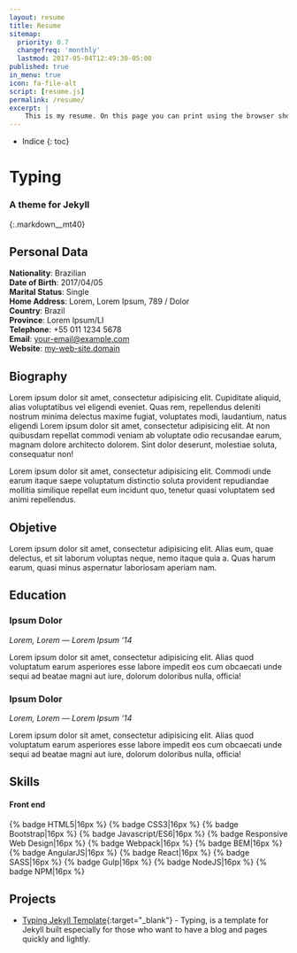 ```yaml
---
layout: resume
title: Resume
sitemap:
  priority: 0.7
  changefreq: 'monthly'
  lastmod: 2017-05-04T12:49:30-05:00
published: true
in_menu: true
icon: fa-file-alt
script: [resume.js]
permalink: /resume/
excerpt: |
    This is my resume. On this page you can print using the browser shortcut (Ctrl + P) or using the 'Print' Button as well.
---
```



* Indice
{: toc}

#  Typing

### A theme for Jekyll

{:.markdown__mt40}
## Personal Data

**Nationality**: Brazilian   
**Date of Birth**: 2017/04/05   
**Marital Status**: Single   
**Home Address**: Lorem, Lorem Ipsum, 789 / Dolor  
**Country**: Brazil   
**Province**: Lorem Ipsum/LI   
**Telephone**: +55 011 1234 5678   
**Email**: your-email@example.com   
**Website**: [my-web-site.domain](http://williamcanin.com)   


## Biography

Lorem ipsum dolor sit amet, consectetur adipisicing elit. Cupiditate aliquid, alias voluptatibus vel eligendi eveniet. Quas rem, repellendus deleniti nostrum minima delectus maxime fugiat, voluptates modi, laudantium, natus eligendi <sequi class="Lorem">Lorem ipsum dolor sit amet, consectetur adipisicing elit. At non quibusdam repellat commodi veniam ab voluptate odio recusandae earum, magnam dolore architecto dolorem. Sint dolor deserunt, molestiae soluta, consequatur non!</sequi>


Lorem ipsum dolor sit amet, consectetur adipisicing elit. Commodi unde earum itaque saepe voluptatum distinctio soluta provident repudiandae mollitia similique repellat eum incidunt quo, tenetur quasi voluptatem sed animi repellendus.

## Objetive

Lorem ipsum dolor sit amet, consectetur adipisicing elit. Alias eum, quae delectus, et sit laborum voluptas neque, nemo itaque quia a. Quas harum earum, quasi minus aspernatur laboriosam aperiam nam.

## Education

### Ipsum Dolor

*Lorem, Lorem — Lorem Ipsum ‘14*

Lorem ipsum dolor sit amet, consectetur adipisicing elit. Alias quod voluptatum earum asperiores esse labore impedit eos cum obcaecati unde sequi ad beatae magni aut iure, dolorum doloribus nulla, officia!

### Ipsum Dolor

*Lorem, Lorem — Lorem Ipsum ‘14*

Lorem ipsum dolor sit amet, consectetur adipisicing elit. Alias quod voluptatum earum asperiores esse labore impedit eos cum obcaecati unde sequi ad beatae magni aut iure, dolorum doloribus nulla, officia!

## Skills

#### **Front end**

{% badge HTML5|16px %}
{% badge CSS3|16px %}
{% badge Bootstrap|16px %}
{% badge Javascript/ES6|16px %}
{% badge Responsive Web Design|16px %}
{% badge Webpack|16px %}
{% badge BEM|16px %}
{% badge AngularJS|16px %}
{% badge React|16px %}
{% badge SASS|16px %}
{% badge Gulp|16px %}
{% badge NodeJS|16px %}
{% badge NPM|16px %}

## Projects

* [Typing Jekyll Template](https://github.com/williamcanin/typing-jekyll-template){:target="_blank"} - Typing, is a template for Jekyll built especially for those who want to have a blog and pages quickly and lightly.
